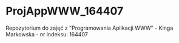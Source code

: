 # ProjAppWWW_164407
Repozytorium do zajęć z "Programowania Aplikacji WWW" - Kinga Markowska - nr indeksu: 164407
